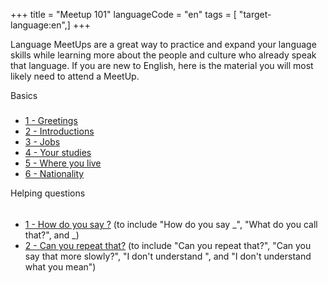 +++
title = "Meetup 101"
languageCode = "en"
tags = [ "target-language:en",]
+++

Language MeetUps are a great way to practice and expand your language
skills while learning more about the people and culture who already
speak that language. If you are new to English, here is the material you
will most likely need to attend a MeetUp.

Basics

##### 

  - [1 - Greetings](/en/Meetup_Greetings)
  - [2 - Introductions](/en/Meetup_Introductions)
  - [3 - Jobs](/en/Meetup_Jobs)
  - [4 - Your studies](/en/Meetup_Your_studies)
  - [5 - Where you live](/en/Meetup_Where_you_live)
  - [6 - Nationality](/en/Meetup_Nationality)

Helping questions

###### 

  - [1 - How do you say
    <span class="underline"><span class="underline">?</span></span>](/en/Meetup_How_do_you_say)
    (to include "How do you say <span class="underline">\_</span>",
    "What do you call that?", and
    <span class="underline">\_</span><span class="underline">)</span>
  - [2 - Can you repeat that?](/en/Meetup_Can_you_repeat_that) (to
    include "Can you repeat that?", "Can you say that more slowly?", "I
    don't understand <span class="underline"><span class="underline">",
    and "I don't understand what you mean")</span></span>
